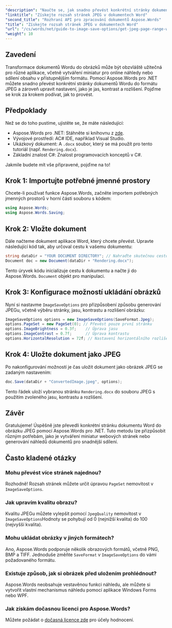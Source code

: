 ```yaml
---
"description": "Naučte se, jak snadno převést konkrétní stránky dokumentů Wordu do obrázků JPEG pomocí Aspose.Words pro .NET. Tato komplexní příručka zahrnuje vše od načtení dokumentu a konfigurace nastavení obrázků až po uložení ve formátu JPEG."
"linktitle": "Získejte rozsah stránek JPEG v dokumentech Word"
"second_title": "Rozhraní API pro zpracování dokumentů Aspose.Words"
"title": "Získejte rozsah stránek JPEG v dokumentech Word"
"url": "/cs/words/net/guide-to-image-save-options/get-jpeg-page-range-word-document/"
"weight": 10
---
```


## Zavedení

Transformace dokumentů Wordu do obrázků může být obzvláště užitečná pro různé aplikace, včetně vytváření miniatur pro online náhledy nebo sdílení obsahu v přístupnějším formátu. Pomocí Aspose.Words pro .NET můžete snadno převést konkrétní stránky dokumentů Wordu do formátu JPEG a zároveň upravit nastavení, jako je jas, kontrast a rozlišení. Pojďme se krok za krokem podívat, jak to provést.

## Předpoklady

Než se do toho pustíme, ujistěte se, že máte následující:

- Aspose.Words pro .NET: Stáhněte si knihovnu z [zde](https://releases.aspose.com/words/net/).
- Vývojové prostředí: AC# IDE, například Visual Studio.
- Ukázkový dokument: A `.docx` soubor, který se má použít pro tento tutoriál (např. `Rendering.docx`).
- Základní znalost C#: Znalost programovacích konceptů v C#.

Jakmile budete mít vše připravené, pojďme na to!

## Krok 1: Importujte potřebné jmenné prostory

Chcete-li používat funkce Aspose.Words, začněte importem potřebných jmenných prostorů v horní části souboru s kódem:

```csharp
using Aspose.Words;
using Aspose.Words.Saving;
```

## Krok 2: Vložte dokument

Dále načteme dokument aplikace Word, který chcete převést. Upravte následující kód tak, aby určoval cestu k vašemu dokumentu:

```csharp
string dataDir = "YOUR DOCUMENT DIRECTORY"; // Nahraďte skutečnou cestou k adresáři
Document doc = new Document(dataDir + "Rendering.docx");
```

Tento úryvek kódu inicializuje cestu k dokumentu a načte ji do Aspose.Words. `Document` objekt pro manipulaci.

## Krok 3: Konfigurace možností ukládání obrázků

Nyní si nastavme `ImageSaveOptions` pro přizpůsobení způsobu generování JPEGu, včetně výběru stránky, jasu, kontrastu a rozlišení obrázku:

```csharp
ImageSaveOptions options = new ImageSaveOptions(SaveFormat.Jpeg);
options.PageSet = new PageSet(0); // Převést pouze první stránku
options.ImageBrightness = 0.3f;    // Úprava jasu
options.ImageContrast = 0.7f;      // Úprava kontrastu
options.HorizontalResolution = 72f; // Nastavení horizontálního rozlišení
```

## Krok 4: Uložte dokument jako JPEG

Po nakonfigurování možností je čas uložit dokument jako obrázek JPEG se zadaným nastavením:

```csharp
doc.Save(dataDir + "ConvertedImage.jpeg", options);
```

Tento řádek uloží vybranou stránku `Rendering.docx` do souboru JPEG s použitím zvoleného jasu, kontrastu a rozlišení.

## Závěr

Gratulujeme! Úspěšně jste převedli konkrétní stránku dokumentu Word do obrázku JPEG pomocí Aspose.Words pro .NET. Tuto metodu lze přizpůsobit různým potřebám, jako je vytváření miniatur webových stránek nebo generování náhledů dokumentů pro snadnější sdílení.

## Často kladené otázky

### Mohu převést více stránek najednou?  
Rozhodně! Rozsah stránek můžete určit úpravou `PageSet` nemovitost v `ImageSaveOptions`.

### Jak upravím kvalitu obrazu?  
Kvalitu JPEGu můžete vylepšit pomocí `JpegQuality` nemovitost v `ImageSaveOptions`Hodnoty se pohybují od 0 (nejnižší kvalita) do 100 (nejvyšší kvalita).

### Mohu ukládat obrázky v jiných formátech?  
Ano, Aspose.Words podporuje několik obrazových formátů, včetně PNG, BMP a TIFF. Jednoduše změňte `SaveFormat` v `ImageSaveOptions` do vámi požadovaného formátu.

### Existuje způsob, jak si obrázek před uložením prohlédnout?  
Aspose.Words neobsahuje vestavěnou funkci náhledu, ale můžete si vytvořit vlastní mechanismus náhledu pomocí aplikace Windows Forms nebo WPF.

### Jak získám dočasnou licenci pro Aspose.Words?  
Můžete požádat o [dočasná licence zde](https://purchase.aspose.com/temporary-license/) pro účely hodnocení.